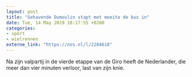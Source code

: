 ```yaml
---
layout: post
title: "Gehavende Dumoulin stapt met moeite de bus in"
date: Tue, 14 May 2019 18:17:55 +0200
categories: 
- sport 
- wielrennen 
externe_link: "https://nos.nl/l/2284618"
---
```


Na zijn valpartij in de vierde etappe van de Giro heeft de Nederlander, die meer dan vier minuten verloor, last van zijn knie.
